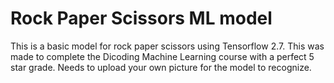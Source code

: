 
# Rock Paper Scissors ML model

This is a basic model for rock paper scissors using Tensorflow 2.7. This was made to complete the Dicoding Machine Learning course with a perfect 5 star grade. Needs to upload your own picture for the model to recognize.



